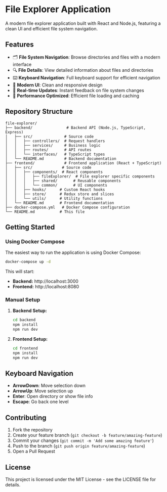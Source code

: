 # File Explorer Application

A modern file explorer application built with React and Node.js, featuring a clean UI and efficient file system navigation.

## Features

- 🗂️ **File System Navigation**: Browse directories and files with a modern interface
- 🔍 **File Details**: View detailed information about files and directories
- ⌨️ **Keyboard Navigation**: Full keyboard support for efficient navigation
- 🎨 **Modern UI**: Clean and responsive design
- 🔄 **Real-time Updates**: Instant feedback on file system changes
- 🚀 **Performance Optimized**: Efficient file loading and caching

## Repository Structure

```
file-explorer/
├── backend/               # Backend API (Node.js, TypeScript, Express)
│   ├── src/              # Source code
│   │   ├── controllers/  # Request handlers
│   │   ├── services/     # Business logic
│   │   ├── routes/       # API routes
│   │   └── interfaces/   # TypeScript types
│   └── README.md         # Backend documentation
├── frontend/             # Frontend application (React + TypeScript)
│   ├── src/             # Source code
│   │   ├── components/  # React components
│   │   │   ├── fileExplorer/  # File explorer specific components
│   │   │   ├── shared/       # Reusable components
│   │   │   └── common/       # UI components
│   │   ├── hooks/      # Custom React hooks
│   │   ├── store/      # Redux store and slices
│   │   └── utils/      # Utility functions
│   └── README.md       # Frontend documentation
├── docker-compose.yml   # Docker Compose configuration
└── README.md           # This file
```

## Getting Started

### Using Docker Compose

The easiest way to run the application is using Docker Compose:

```bash
docker-compose up -d
```

This will start:

- **Backend:** http://localhost:3000
- **Frontend:** http://localhost:8080

### Manual Setup

1. **Backend Setup:**

   ```bash
   cd backend
   npm install
   npm run dev
   ```
2. **Frontend Setup:**

   ```bash
   cd frontend
   npm install
   npm run dev
   ```

## Keyboard Navigation

- **ArrowDown**: Move selection down
- **ArrowUp**: Move selection up
- **Enter**: Open directory or show file info
- **Escape**: Go back one level

## Contributing

1. Fork the repository
2. Create your feature branch (`git checkout -b feature/amazing-feature`)
3. Commit your changes (`git commit -m 'Add some amazing feature'`)
4. Push to the branch (`git push origin feature/amazing-feature`)
5. Open a Pull Request

## License

This project is licensed under the MIT License - see the LICENSE file for details.
